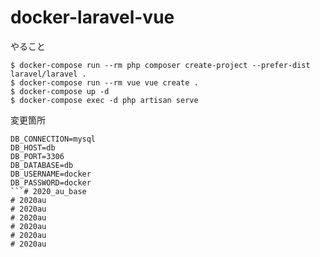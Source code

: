 # docker-laravel-vue

やること

```
$ docker-compose run --rm php composer create-project --prefer-dist laravel/laravel .
$ docker-compose run --rm vue vue create .
$ docker-compose up -d
$ docker-compose exec -d php artisan serve
```

変更箇所

``` .env
DB_CONNECTION=mysql
DB_HOST=db
DB_PORT=3306
DB_DATABASE=db
DB_USERNAME=docker
DB_PASSWORD=docker
```# 2020_au_base
# 2020au
# 2020au
# 2020au
# 2020au
# 2020au
# 2020au

